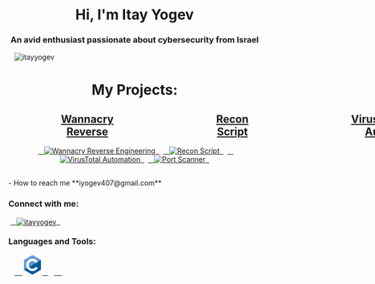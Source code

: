 <h1 align="center">Hi, I'm Itay Yogev</h1>
<h3 align="center">An avid enthusiast passionate about cybersecurity from Israel</h3>

<p align="left" style="margin-bottom: 15px;"> 
 <img src="https://komarev.com/ghpvc/?username=itayyogev&label=Profile%20views&color=0e75b6&style=flat" alt="itayyogev" /> 
</p>

<h1 align="center">My Projects:</h1>

<h2 align="center" style="display: flex; justify-content: space-between; gap: 100px;">  <a href="https://github.com/ItayYogev/Wannacry-Reverse-Engineering">Wannacry Reverse</a>
 <a href="https://github.com/ItayYogev/Reconnaissance-Script-Bash-">Recon Script</a>
 <a href="https://github.com/ItayYogev/VirusTotal-Automation">VirusTotal Auto</a>
 <a href="https://github.com/ItayYogev/Port-Scanner">Port Scanner</a>
</h2>

<p align="center" style="margin-bottom: 30px;">
 <a href="https://github.com/ItayYogev/Wannacry-Reverse-Engineering">
  <img src="https://www.novabackup.com/hs-fs/hubfs/WannaCry.jpg?width=679&name=WannaCry.jpg" width="200" height="200" alt="Wannacry Reverse Engineering">
 </a>
 <a href="https://github.com/ItayYogev/Reconnaissance-Script-Bash-">
  <img src="https://i.ytimg.com/vi/H2JQGGuIK58/hqdefault.jpg" width="200" height="200" alt="Recon Script">
 </a>
 <a href="https://github.com/ItayYogev/VirusTotal-Automation">
  <img src="https://i.ytimg.com/vi/jOJwiqcLIEc/maxresdefault.jpg" width="200" height="200" alt="VirusTotal Automation">
 </a>
 <a href="https://github.com/ItayYogev/Port-Scanner">
  <img src="https://i.ytimg.com/vi/8sPoMcsnlSg/maxresdefault.jpg" width="200" height="200" alt="Port Scanner">
 </a>
</p>

<p align="left" style="margin-bottom: 15px;">- How to reach me **iyogev407@gmail.com**</p>

<h3 align="left">Connect with me:</h3>
<p align="left">
 <a href="https://linkedin.com/in/itayyogev" target="blank">
  <img align="center" src="https://raw.githubusercontent.com/rahuldkjain/github-profile-readme-generator/master/src/images/icons/Social/linked-in-alt.svg" alt="itayyogev" height="30" width="40" />
 </a>
</p>

<h3 align="left" style="margin-top: 20px;">Languages and Tools:</h3>
<p align="left"> 
 <a href="https://www.cprogramming.com/" target="_blank" rel="noreferrer"> 
  <img src="https://raw.githubusercontent.com/devicons/devicon/master/icons/c/c-original.svg" alt="c" width="40" height="40"/> 
 </a> 
 <a href="https://www.w3schools.com/cpp/" target="_blank" rel="noreferrer"> 
  <img src="https://raw.githubusercontent.com/devicons/devicon/master/icons/cplusplus/cplusplus-original.svg
